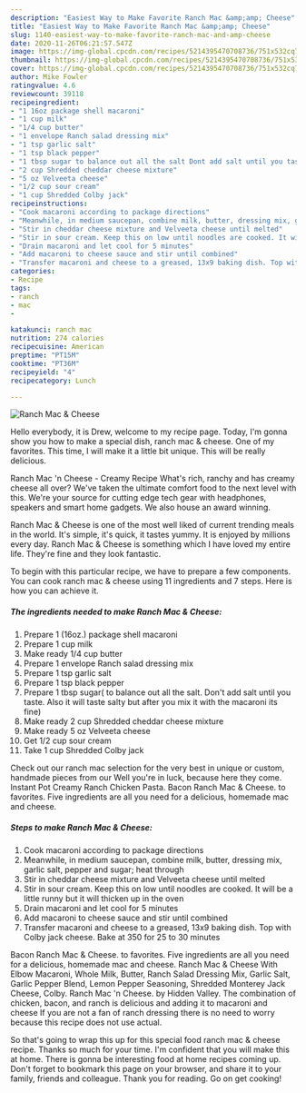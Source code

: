 ```yaml
---
description: "Easiest Way to Make Favorite Ranch Mac &amp;amp; Cheese"
title: "Easiest Way to Make Favorite Ranch Mac &amp;amp; Cheese"
slug: 1140-easiest-way-to-make-favorite-ranch-mac-and-amp-cheese
date: 2020-11-26T06:21:57.547Z
image: https://img-global.cpcdn.com/recipes/5214395470708736/751x532cq70/ranch-mac-cheese-recipe-main-photo.jpg
thumbnail: https://img-global.cpcdn.com/recipes/5214395470708736/751x532cq70/ranch-mac-cheese-recipe-main-photo.jpg
cover: https://img-global.cpcdn.com/recipes/5214395470708736/751x532cq70/ranch-mac-cheese-recipe-main-photo.jpg
author: Mike Fowler
ratingvalue: 4.6
reviewcount: 39118
recipeingredient:
- "1 16oz package shell macaroni"
- "1 cup milk"
- "1/4 cup butter"
- "1 envelope Ranch salad dressing mix"
- "1 tsp garlic salt"
- "1 tsp black pepper"
- "1 tbsp sugar to balance out all the salt Dont add salt until you taste Also it will taste salty but after you mix it with the macaroni its fine"
- "2 cup Shredded cheddar cheese mixture"
- "5 oz Velveeta cheese"
- "1/2 cup sour cream"
- "1 cup Shredded Colby jack"
recipeinstructions:
- "Cook macaroni according to package directions"
- "Meanwhile, in medium saucepan, combine milk, butter, dressing mix, garlic salt, pepper and sugar; heat through"
- "Stir in cheddar cheese mixture and Velveeta cheese until melted"
- "Stir in sour cream. Keep this on low until noodles are cooked. It will be a little runny but it will thicken up in the oven"
- "Drain macaroni and let cool for 5 minutes"
- "Add macaroni to cheese sauce and stir until combined"
- "Transfer macaroni and cheese to a greased, 13x9 baking dish. Top with Colby jack cheese. Bake at 350 for 25 to 30 minutes"
categories:
- Recipe
tags:
- ranch
- mac
- 

katakunci: ranch mac  
nutrition: 274 calories
recipecuisine: American
preptime: "PT15M"
cooktime: "PT36M"
recipeyield: "4"
recipecategory: Lunch

---
```



![Ranch Mac &amp; Cheese](https://img-global.cpcdn.com/recipes/5214395470708736/751x532cq70/ranch-mac-cheese-recipe-main-photo.jpg)

Hello everybody, it is Drew, welcome to my recipe page. Today, I'm gonna show you how to make a special dish, ranch mac &amp; cheese. One of my favorites. This time, I will make it a little bit unique. This will be really delicious.

Ranch Mac &#39;n Cheese - Creamy Recipe What&#39;s rich, ranchy and has creamy cheese all over? We&#39;ve taken the ultimate comfort food to the next level with this. We&#39;re your source for cutting edge tech gear with headphones, speakers and smart home gadgets. We also house an award winning.

Ranch Mac &amp; Cheese is one of the most well liked of current trending meals in the world. It's simple, it's quick, it tastes yummy. It is enjoyed by millions every day. Ranch Mac &amp; Cheese is something which I have loved my entire life. They're fine and they look fantastic.


To begin with this particular recipe, we have to prepare a few components. You can cook ranch mac &amp; cheese using 11 ingredients and 7 steps. Here is how you can achieve it.

<!--inarticleads1-->

##### The ingredients needed to make Ranch Mac &amp; Cheese:

1. Prepare 1 (16oz.) package shell macaroni
1. Prepare 1 cup milk
1. Make ready 1/4 cup butter
1. Prepare 1 envelope Ranch salad dressing mix
1. Prepare 1 tsp garlic salt
1. Prepare 1 tsp black pepper
1. Prepare 1 tbsp sugar( to balance out all the salt. Don&#39;t add salt until you taste. Also it will taste salty but after you mix it with the macaroni its fine)
1. Make ready 2 cup Shredded cheddar cheese mixture
1. Make ready 5 oz Velveeta cheese
1. Get 1/2 cup sour cream
1. Take 1 cup Shredded Colby jack


Check out our ranch mac selection for the very best in unique or custom, handmade pieces from our Well you&#39;re in luck, because here they come. Instant Pot Creamy Ranch Chicken Pasta. Bacon Ranch Mac &amp; Cheese. to favorites. Five ingredients are all you need for a delicious, homemade mac and cheese. 

<!--inarticleads2-->

##### Steps to make Ranch Mac &amp; Cheese:

1. Cook macaroni according to package directions
1. Meanwhile, in medium saucepan, combine milk, butter, dressing mix, garlic salt, pepper and sugar; heat through
1. Stir in cheddar cheese mixture and Velveeta cheese until melted
1. Stir in sour cream. Keep this on low until noodles are cooked. It will be a little runny but it will thicken up in the oven
1. Drain macaroni and let cool for 5 minutes
1. Add macaroni to cheese sauce and stir until combined
1. Transfer macaroni and cheese to a greased, 13x9 baking dish. Top with Colby jack cheese. Bake at 350 for 25 to 30 minutes


Bacon Ranch Mac &amp; Cheese. to favorites. Five ingredients are all you need for a delicious, homemade mac and cheese. Ranch Mac &amp; Cheese With Elbow Macaroni, Whole Milk, Butter, Ranch Salad Dressing Mix, Garlic Salt, Garlic Pepper Blend, Lemon Pepper Seasoning, Shredded Monterey Jack Cheese, Colby. Ranch Mac &#39;n Cheese. by Hidden Valley. The combination of chicken, bacon, and ranch is delicious and adding it to macaroni and cheese If you are not a fan of ranch dressing there is no need to worry because this recipe does not use actual. 

So that's going to wrap this up for this special food ranch mac &amp; cheese recipe. Thanks so much for your time. I'm confident that you will make this at home. There is gonna be interesting food at home recipes coming up. Don't forget to bookmark this page on your browser, and share it to your family, friends and colleague. Thank you for reading. Go on get cooking!
